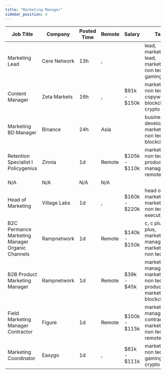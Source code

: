 ```yaml
---
title: "Marketing Manager"
sidebar_position: 4
---
```


| Job Title | Company | Posted Time | Remote | Salary | Tags | Apply Link |
|-----------|---------|-------------|--------|--------|------|------------|
| Marketing Lead | Cere Network | 13h | , |  | lead, marketing lead, marketing, non tech, gaming | [Apply](https://web3.career/marketing-lead-cere-network/78887) |
| Content Manager | Zeta Markets | 16h | , | $91k - $150k | marketing, non tech, copywriting, blockchain, crypto | [Apply](https://web3.career/content-manager-zetamarkets/97624) |
| Marketing BD Manager | Binance | 24h | Asia |  | business development, marketing, non tech, blockchain | [Apply](https://web3.career/marketing-bd-manager-binance/97608) |
| Retention Specialist I Policygenius | Zinnia | 1d | Remote | $105k - $110k | marketing, non tech, product manager, remote | [Apply](https://web3.career/retention-specialist-i-policygenius-zinnia/97588) |
| N/A | N/A | N/A | N/A |  |  | [Apply](https://web3.career/metana) |
| Head of Marketing | Village Labs | 1d | , | $160k - $220k | head of marketing, marketing, non tech, executive | [Apply](https://web3.career/head-of-marketing-villagelabs/97576) |
| B2C Permance Marketing Manager Organic Channels | Rampnetwork | 1d | Remote | $140k - $150k | c, c plus plus, marketing manager, marketing, non tech | [Apply](https://web3.career/b2c-performance-marketing-manager-organic-channels-rampnetwork/95812) |
| B2B Product Marketing Manager | Rampnetwork | 1d | Remote | $39k - $45k | marketing manager, marketing, non tech, product marketing, blockchain | [Apply](https://web3.career/b2b-product-marketing-manager-rampnetwork/95811) |
| Field Marketing Manager Contractor | Figure | 1d | Remote | $100k - $115k | marketing manager, contractor, marketing, non tech, remote | [Apply](https://web3.career/field-marketing-manager-contractor-figure/97527) |
| Marketing Coordinator | Easygo | 1d | , | $81k - $111k | marketing, non tech, gaming, crypto | [Apply](https://web3.career/marketing-coordinator-easygo/84837) |
